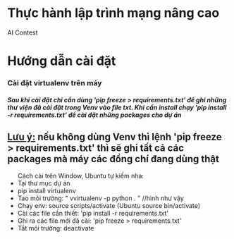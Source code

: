# Thực hành lập trình mạng nâng cao

AI Contest

# Hướng dẫn cài đặt

<h3>Cài đặt virtualenv trên máy</h3>
<h5>Sau khi cài đặt chỉ cần dùng 'pip freeze > requirements.txt' để ghi những thư viện đã cài đặt trong Venv vào file txt. Khi cần install chạy 'pip install -r requirements.txt' để cài đặt những packages cho dự án</h5>
<h2><u>Lưu ý:</u> nếu không dùng Venv thì lệnh 'pip freeze > requirements.txt' thì sẽ ghi tất cả các packages mà máy các đồng chí đang dùng thật</h2>
<ul>
Cách cài trên Window, Ubuntu tự kiếm nha:
<li>Tại thư mục dự án</li>
<li>pip install virtualenv </li>
<li>Tao môi trường: " vvirtualenv -p python . " //hình như vậy</li>
<li>Chạy env: source scripts/activate (Ubuntu source bin/activate)</li>
<li>Cài các file cần thiết: 'pip install -r requirements.txt'</li>
<li>Ghi ra các file mới đã cài: 'pip freeze > requirements.txt'</li>
<li>Tắt môi trường: deactivate</li>
</ul>
